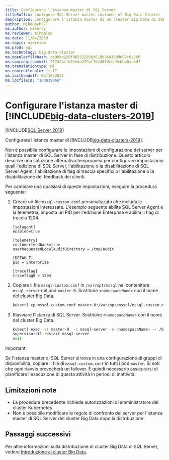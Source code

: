 ```yaml
---
title: Configurare l'istanza master di SQL Server
titleSuffix: Configure SQL Server master instance of Big Data Cluster
description: Configurare l'istanza master di un cluster Big Data di SQL Server
author: MikeRayMSFT
ms.author: mikeray
ms.reviewer: mihaelab
ms.date: 11/04/2019
ms.topic: overview
ms.prod: sql
ms.technology: big-data-cluster
ms.openlocfilehash: de9bba220f985522926d610b36418d9607c8a568
ms.sourcegitcommit: 917df4ffd22e4a229af7dc481dcce3ebba0aa4d7
ms.translationtype: MT
ms.contentlocale: it-IT
ms.lasthandoff: 02/10/2021
ms.locfileid: "100039068"
---
```

# <a name="configure-master-instance-of-big-data-clusters-2019"></a>Configurare l'istanza master di [!INCLUDE[big-data-clusters-2019](../includes/ssbigdataclusters-ss-nover.md)]

[!INCLUDE[SQL Server 2019](../includes/applies-to-version/sqlserver2019.md)]

Configurare l'istanza master di [!INCLUDE[big-data-clusters-2019](../includes/ssbigdataclusters-ss-nover.md)].

Non è possibile configurare le impostazioni di configurazione del server per l'istanza master di SQL Server in fase di distribuzione. Questo articolo descrive una soluzione alternativa temporanea per configurare impostazioni quali l'edizione di SQL Server, l'abilitazione o la disabilitazione di SQL Server Agent, l'abilitazione di flag di traccia specifici o l'abilitazione o la disabilitazione del feedback dei clienti.

Per cambiare una qualsiasi di queste impostazioni, eseguire la procedura seguente:

1. Creare un file `mssql-custom.conf` personalizzato che includa le impostazioni interessate. L'esempio seguente abilita SQL Server Agent e la telemetria, imposta un PID per l'edizione Enterprise e abilita il flag di traccia 1204.

   ```
   [sqlagent]
   enabled=true
   
   [telemetry]
   customerfeedback=true
   userRequestedLocalAuditDirectory = /tmp/audit

   [DEFAULT]
   pid = Enterprise

   [traceflag]
   traceflag0 = 1204
   ```

1. Copiare il file `mssql-custom.conf` in `/var/opt/mssql` nel contenitore `mssql-server` nel pod `master-0`. Sostituire `<namespaceName>` con il nome del cluster Big Data.

   ```bash
   kubectl cp mssql-custom.conf master-0:/var/opt/mssql/mssql-custom.conf -c mssql-server -n <namespaceName>
   ```

1. Riavviare l'istanza di SQL Server.  Sostituire `<namespaceName>` con il nome del cluster Big Data.

   ```bash
   kubectl exec -it master-0  -c mssql-server -n <namespaceName> -- /bin/bash
   supervisorctl restart mssql-server
   exit
   ```

> [!IMPORTANT]
> Se l'istanza master di SQL Server si trova in una configurazione di gruppi di disponibilità, copiare il file di `mssql-custom.conf` in tutti i pod `master`. Si noti che ogni riavvio provocherà un failover. È quindi necessario assicurarsi di pianificare l'esecuzione di questa attività in periodi di inattività.

## <a name="known-limitations"></a>Limitazioni note

- La procedura precedente richiede autorizzazioni di amministratore del cluster Kubernetes
- Non è possibile modificare le regole di confronto del server per l'istanza master di SQL Server del cluster Big Data dopo la distribuzione.

## <a name="next-steps"></a>Passaggi successivi

Per altre informazioni sulla distribuzione di cluster Big Data di SQL Server, vedere [Introduzione ai cluster Big Data](deploy-get-started.md).